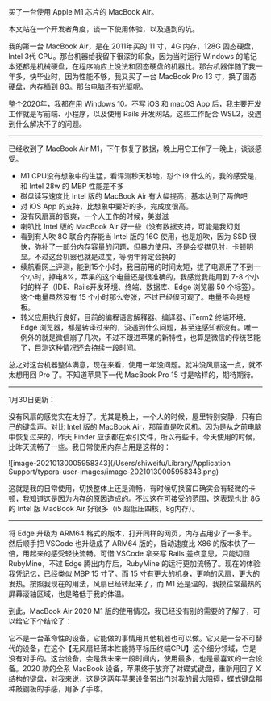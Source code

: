 买了一台使用 Apple M1 芯片的 MacBook Air。

本文站在一个开发者角度，谈一下使用体验，以及遇到的坑。



我的第一台 MacBook Air，是在 2011年买的 11 寸，4G 内存，128G 固态硬盘，Intel 3代 CPU。那台机器给我留下很深的印象，因为当时运行 Windows 的笔记本还都是机械硬盘，在程序响应上没法和固态硬盘的机器比。那台机器伴随了我一年多，快毕业时，因为性能不够，我又买了一台 MacBook Pro 13 寸，换了固态硬盘，内存插到 8G。那台电脑还有光驱呢。



整个2020年，我都在用 Windows 10。不写 iOS 和 macOS App 后，我主要开发工作就是写前端、小程序，以及使用 Rails 开发网站。这些工作配合 WSL2，没遇到什么解决不了的问题。

-----

已经收到了 MacBook Air M1，下午恢复了数据，晚上用它工作了一晚上，谈谈感受。



- M1 CPU没有想象中的生猛，看评测秒天秒地，怼个 i9 什么的，我的感受是，和 Intel 28w 的 MBP 性能差不多
- 磁盘读写速度比 Intel 版的 MacBook Air 有大幅提高，基本达到了两倍吧
- 对 iOS App 的支持，比想象中要好的多，完成度很高。
- 没有风扇真的很爽，一个人工作的时候，美滋滋
- 喇叭比 Intel 版的 MacBook Air 好一些（没有数据支持，可能是我幻觉
- 看到有人吹 8G 联合内存能当 Intel 版的 16G 使用，也是尬吹，因为 SSD 很快，弥补了一部分内存容量的问题，但暴力使用，还是会捉襟见肘，卡顿明显。不过这台机器也就是过度，等明年肯定会换的
- 续航看网上评测，能到15个小时，我目前用的时间太短，拔了电源用了不到一个小时，掉电8%，苹果的这个电量还是很准确的，我感觉我能用到 7-8 个小时的样子（IDE、Rails开发环境、终端、数据库、Edge 浏览器 50 个标签）。这个电量虽然没有 15 个小时那么夸张，不过已经很可观了。电量不会是短板。
- 转义应用执行良好，目前的编程语言解释器、编译器、iTerm2 终端环境、Edge 浏览器，都是转译过来的，没遇到什么问题，甚至连感知都没有。唯一例外的就是微信崩了几次，不过不跟进苹果的新特性，也算是微信的传统艺能了，目测这种情况还会持续一段时间。



总之对这台机器整体满意，现在来看，使用一年没问题。就冲没风扇这一点，就不太想用回 Pro 了。不知道苹果下一代 MacBook Pro 15 寸是啥样的，期待期待。



----



1月30日更新：



没有风扇的感觉实在太好了。尤其是晚上，一个人的时候，屋里特别安静，只有自己的键盘声。对比 Intel 版的 MacBook Air，那简直是吹风机。因为是从之前电脑中恢复过来的，昨天 Finder 应该都在索引文件，所以有些卡。今天使用的时候，比昨天流畅了一些。我日常使用内存占用是这样的：



![image-20210130005958343](/Users/shiweifu/Library/Application Support/typora-user-images/image-20210130005958343.png)



这就是我的日常使用，切换整体上还是流畅，有时候切换窗口确实会有轻微的卡顿，我知道这是因为内存的原因造成的。不过这在可接受的范围，这表现也比 8G 的 Intel 版 MacBook Air 好很多（i5 超低压四核，8g内存）。



---



将 Edge 升级为 ARM64 格式的版本，打开同样的网页，内存占用少了一多半。然后顺手把 VSCode 也升级成了 ARM64 版的，启动速度比 X86 的版本快了一倍，用起来的感受轻快流畅。可惜 VSCode 拿来写 Rails 差点意思，只能切回 RubyMine，不过 Edge 腾出内存后，RubyMine 的运行更加流畅了。现在的体验我凭记忆，已经类似 MBP 15 寸了。而 15 寸有更大的机身，更响的风扇，更大的发热。按照我现在的用法，风扇已经转起来了，而 M1 还是温的，我摸往常最热的屏幕滚轴区域，也是略低于我的体温。



到此，MacBook Air 2020 M1 版的使用情况，我已经没有别的需要的了解了，可以给它下个结论了：



它不是一台革命性的设备，它能做的事情用其他机器也可以做。它又是一台不可替代的设备，在这个【无风扇轻薄本性能持平标压终端CPU】这个细分领域，它是没有对手的。这台设备，会是我未来一段时间内，使用最多，也是最喜欢的一台设备。2020 款的全系 MacBook 设备，苹果终于放弃了对蝶式键盘，重新用回了 X 结构的键盘，对我来说，这是这两年苹果设备带出门对我的最大阻碍，蝶式键盘那种敲钢板的手感，用多了手疼。








